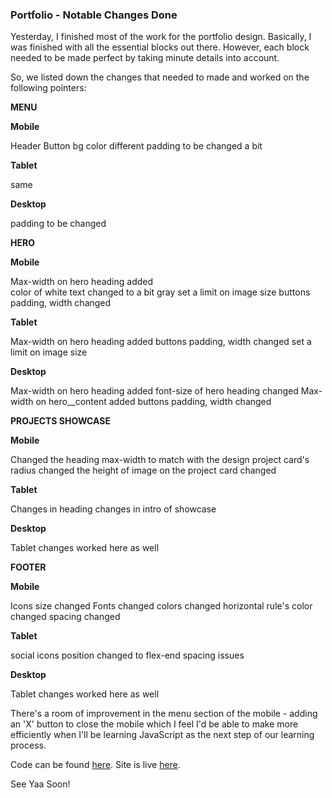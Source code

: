 ### Portfolio - Notable Changes Done

Yesterday, I finished most of the work for the portfolio design. Basically, I was finished with all the essential blocks out there. However, each block needed to be made perfect by taking minute details into account.

So, we listed down the changes that needed to made and worked on the following pointers:

**MENU** 

**Mobile**

Header Button bg color different 
padding to be changed a bit 

**Tablet**

same  

**Desktop**

padding to be changed 


**HERO** 

**Mobile**

Max-width on hero heading added  
color of white text changed to a bit gray 
set a limit on image size 
buttons padding, width changed 

**Tablet**

Max-width on hero heading added 
buttons padding, width changed 
set a limit on image size  

**Desktop**

Max-width on hero heading added 
font-size of hero heading changed 
Max-width on hero__content added 
buttons padding, width changed



**PROJECTS SHOWCASE** 

**Mobile**

Changed the heading max-width to match with the design
project card's radius changed
the height of image on the project card changed

**Tablet**

Changes in heading
changes in intro of showcase

**Desktop**

Tablet changes worked here as well


**FOOTER** 

**Mobile**

Icons size changed
Fonts changed
colors changed
horizontal rule's color changed
spacing changed

**Tablet**

social icons position changed to flex-end
spacing issues 

**Desktop**

Tablet changes worked here as well

There's a room of improvement in the menu section of the mobile - adding an 'X' button to close the mobile which I feel I'd be able to make more efficiently when I'll be learning JavaScript as the next step of our learning process.

Code can be found [here](https://github.com/jazzcodes/Portfolio).
Site is live [here](https://deploy-preview-2--enchanting-croissant-f9112c.netlify.app/).

See Yaa Soon!

